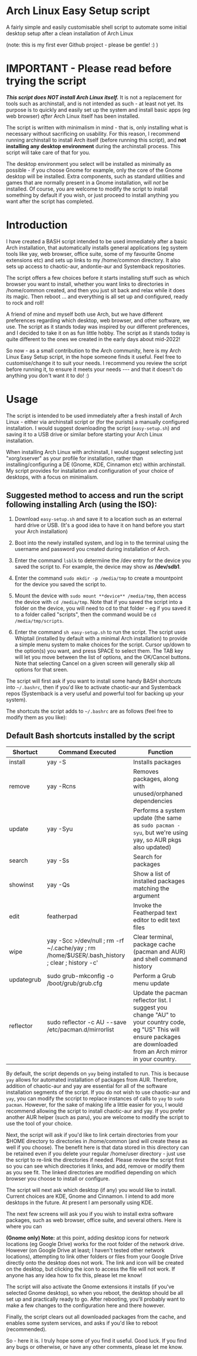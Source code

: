 # Arch Linux Easy Setup script
A fairly simple and easily customisable shell script to automate some initial desktop setup after a clean installation of Arch Linux

(note: this is my first ever Github project - please be gentle! :) )

# IMPORTANT - Please read before trying the script

<b><i>This script does NOT install Arch Linux itself.</b></i> It is not a replacement for tools such as archinstall, and is not intended as such - at least not yet. Its purpose is to quickly and easily set up the system and install basic apps (eg web browser) <i>after</i> Arch Linux itself has been installed.

The script is written with minimalism in mind - that is, only installing what is necessary without sacrificing on usability. For this reason, I recommend running archinstall to install Arch itself (before running this script), and <b>not installing any desktop environment</b> during the archinstall process. This script will take care of that for you.

The desktop environment you select will be installed as minimally as possible - if you choose Gnome for example, only the core of the Gnome desktop will be installed. Extra components, such as standard utilities and games that are normally present in a Gnome installation, will <i>not</i> be installed. Of course, you are welcome to modify the script to install something by default if you wish, or just proceed to install anything you want after the script has completed.

# Introduction

I have created a BASH script intended to be used immediately after a basic Arch installation, that automatically installs general applications (eg system tools like yay, web browser, office suite, some of my favourite Gnome extensions etc) and sets up links to my /home/common directory. It also sets up access to chaotic-aur, andontie-aur and Systemback repositories.

The script offers a few choices before it starts installing stuff such as which browser you want to install, whether you want links to directories in /home/common created, and then you just sit back and relax while it does its magic. Then reboot ... and everything is all set up and configured, ready to rock and roll!

A friend of mine and myself both use Arch, but we have different preferences regarding which desktop, web browser, and other software, we use. The script as it stands today was inspired by our different preferences, and I decided to take it on as fun little hobby. The script as it stands today is quite different to the ones we created in the early days about mid-2022!

So now - as a small contribution to the Arch community, here is my Arch Linux Easy Setup script, in the hope someone finds it useful. Feel free to customise/change it to suit your needs. I recommend you review the script before running it, to ensure it meets your needs --- and that it doesn't do anything you don't want it to do! :)

# Usage
The script is intended to be used immediately after a fresh install of Arch Linux - either via archinstall script or (for the purists) a manually configured installation. I would suggest downloading the script (```easy-setup.sh```) and saving it to a USB drive or similar before starting your Arch Linux installation.

When installing Arch Linux with archinstall, I would suggest selecting just "xorg/xserver" as your profile for installation, rather than installing/configuring a DE (Gnome, KDE, Cinnamon etc) within archinstall. My script provides for installation and configuration of your choice of desktops, with a focus on minimalism.

## Suggested method to access and run the script following installing Arch (using the ISO):

1. Download ```easy-setup.sh``` and save it to a location such as an external hard drive or USB. (It's a good idea to have it on hand before you start your Arch installation)

2. Boot into the newly installed system, and log in to the terminal using the username and password you created during installation of Arch.

3. Enter the command ```lsblk``` to determiine the /dev entry for the device you saved the script to. For example, the device may show as **/dev/sdb1**.

4. Enter the command ```sudo mkdir -p /media/tmp``` to create a mountpoint for the device you saved the script to.

5. Mount the device with ```sudo mount **device** /media/tmp```, then access the device with ```cd /media/tmp```. Note that if you saved the script into a folder on the device, you will need to cd to that folder - eg if you saved it to a folder called "scripts", then the command would be ```cd /media/tmp/scripts```.

6. Enter the command ```sh easy-setup.sh``` to run the script. The script uses Whiptail (installed by default with a minimal Arch installation) to provide a simple menu system to make choices for the script. Cursor up/down to the option(s) you want, and press SPACE to select them. The TAB key will let you move between the list of options, and the OK/Cancel buttons. Note that selecting Cancel on a given screen will generally skip all options for that sreen. 

The script will first ask if you want to install some handy BASH shortcuts into ```~/.bashrc```, then if you'd like to activate chaotic-aur and Systemback repos (Systemback is a very useful and powerful tool for backing up your system).

The shortcuts the script adds to ```~/.bashrc``` are as follows (feel free to modify them as you like):

## Default Bash shortcuts installed by the script
| Shortuct | Command Executed | Function |
| --- | --- | --- |
| install | yay -S | Installs packages |
| remove | yay -Rcns | Removes packages, along with unused/orphaned dependencies |
| update | yay -Syu | Performs a system update (the same as ```sudo pacman -syu```, but we're using yay, so AUR pkgs also updated) |
| search | yay -Ss | Search for packages |
| showinst | yay -Qs | Show a list of installed packages matching the argument |
| edit | featherpad | Invoke the Featherpad text editor to edit text files |
| wipe | yay -Scc >/dev/null ; rm -rf ~/.cache/yay ; rm /home/$USER/.bash_history ; clear ; history -c' | Clear terminal, package cache (pacman and AUR) and shell command history |
| updategrub | sudo grub-mkconfig -o /boot/grub/grub.cfg | Perform a Grub menu update |
| reflector | sudo reflector -c AU --save /etc/pacman.d/mirrorlist | Update the pacman reflector list. I suggest you change "AU" to your country code, eg "US" This will ensure packages are downloaded from an Arch mirror in your country. |

By default, the script depends on ```yay``` being installed to run. This is because ```yay``` allows for automated installation of packages from AUR. Therefore, addition of chaotic-aur and yay are essential for all of the software installation segments of the script. If you do not wish to use chaotic-aur and  ```yay```, you can modify the sccript to replace instances of calls to ```yay``` to ```sudo pacman```. However, for the sake of making life a little easier for you, I would recommend allowing the script to install chaotic-aur and yay. If you prefer another AUR helper (such as paru), you are welcome to modify the script to use the tool of your choice.

Next, the script will ask if you'd like to link certain directories from your $HOME directory to directories in /home/common (and will create these as well if you choose). The benefit here is that data stored in this directory can be retained even if you delete your regular /home/user directory - just use the script to re-link the directories if needed. Please review the script first so you can see which directories it links, and add, remove or modify them as you see fit. The linked directories are modified depending on which browser you choose to install or configure. 

The script will next ask which desktop (if any) you would like to install. Current choices are KDE, Gnome and Cinnamon. I intend to add more desktops in the future. At present I am personally using KDE.

The next few screens will ask you if you wish to install extra software packages, such as web browser, office suite, and several others. Here is where you can 

<b>(Gnome only) Note:</b> at this point, adding desktop icons for network locations (eg Google Drive) works for the root folder of the network drive. However (on Google Drive at least; I haven't tested other network locations), attempting to link other folders or files from your Google Drive directly onto the desktop does not work. The link and icon will be created on the desktop, but clicking the icon to access the file will not work. If anyone has any idea how to fix this, please let me know!

The script will also activate the Gnome extensions it installs (if you've selected Gnome desktop), so when you reboot, the desktop should be all set up and practically ready to go. After rebooting, you'll probably want to make a few changes to the configuration here and there however.

Finally, the script clears out all downloaded packages from the cache, and enables some system services, and asks if you'd like to reboot (recommended).

So - here it is. I truly hope some of you find it useful. Good luck. If you find any bugs or otherwise, or have any other comments, please let me know.
